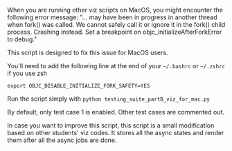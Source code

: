When you are running other viz scripts on MacOS, you might encounter the following error message: "... may have been in progress in another thread when fork() was called. We cannot safely call it or ignore it in the fork() child process. Crashing instead. Set a breakpoint on objc_initializeAfterForkError to debug."

This script is designed to fix this issue for MacOS users.

You'll need to add the following line at the end of your `~/.bashrc` or `~/.zshrc` if you use zsh

```
export OBJC_DISABLE_INITIALIZE_FORK_SAFETY=YES
```

Run the script simply with `python testing_suite_partB_viz_for_mac.py`

By default, only test case 1 is enabled. Other test cases are commented out.

In case you want to improve this script, this script is a small modification based on other students' viz codes. It stores all the async states and render them after all the async jobs are done.
